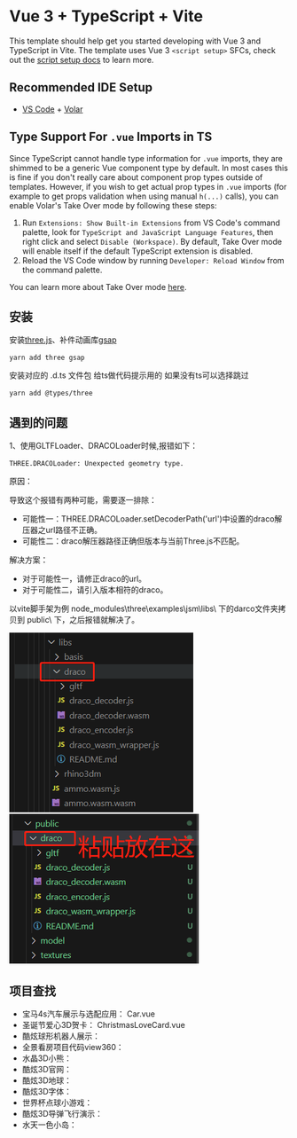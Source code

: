 # Vue 3 + TypeScript + Vite

This template should help get you started developing with Vue 3 and TypeScript in Vite. The template uses Vue 3 `<script setup>` SFCs, check out the [script setup docs](https://v3.vuejs.org/api/sfc-script-setup.html#sfc-script-setup) to learn more.

## Recommended IDE Setup

- [VS Code](https://code.visualstudio.com/) + [Volar](https://marketplace.visualstudio.com/items?itemName=Vue.volar)

## Type Support For `.vue` Imports in TS

Since TypeScript cannot handle type information for `.vue` imports, they are shimmed to be a generic Vue component type by default. In most cases this is fine if you don't really care about component prop types outside of templates. However, if you wish to get actual prop types in `.vue` imports (for example to get props validation when using manual `h(...)` calls), you can enable Volar's Take Over mode by following these steps:

1. Run `Extensions: Show Built-in Extensions` from VS Code's command palette, look for `TypeScript and JavaScript Language Features`, then right click and select `Disable (Workspace)`. By default, Take Over mode will enable itself if the default TypeScript extension is disabled.
2. Reload the VS Code window by running `Developer: Reload Window` from the command palette.

You can learn more about Take Over mode [here](https://github.com/johnsoncodehk/volar/discussions/471).

## 安装

安装[three.js](https://threejs.org/)、补件动画库[gsap](https://greensock.com/get-started/#tweening-basics)

```
yarn add three gsap
```
安装对应的 .d.ts 文件包 给ts做代码提示用的 如果没有ts可以选择跳过 
```
yarn add @types/three
```

## 遇到的问题
1、使用GLTFLoader、DRACOLoader时候,报错如下：
```
THREE.DRACOLoader: Unexpected geometry type.
```

原因：

导致这个报错有两种可能，需要逐一排除：
- 可能性一：THREE.DRACOLoader.setDecoderPath('url')中设置的draco解压器之url路径不正确。
- 可能性二：draco解压器路径正确但版本与当前Three.js不匹配。

解决方案：
- 对于可能性一，请修正draco的url。
- 对于可能性二，请引入版本相符的draco。
  
以vite脚手架为例 node_modules\three\examples\jsm\libs\ 下的darco文件夹拷贝到 public\ 下，之后报错就解决了。

![Alt text](image.png)
![Alt text](image-2.png)

## 项目查找
- 宝马4s汽车展示与选配应用： Car.vue
- 圣诞节爱心3D贺卡： ChristmasLoveCard.vue
- 酷炫球形机器人展示：
- 全景看房项目代码view360：
- 水晶3D小熊：
- 酷炫3D官网：
- 酷炫3D地球：
- 酷炫3D字体：
- 世界杯点球小游戏：
- 酷炫3D导弹飞行演示：
- 水天一色小岛：